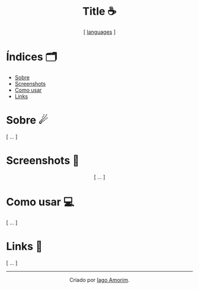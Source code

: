 <h1 align="center"> Title ☕</h1>
<div align="center">
  
  [ [languages](https://github.com/alexandresanlim/Badges4-README.md-Profile#-languages-) ]
  
</div>


# Índices 🗂
* [Sobre](#sobre-)
* [Screenshots](#screenshots-)
* [Como usar](#como-usar-)
* [Links](#links-)

# Sobre ☄

[ ... ]

# Screenshots 📸
<div display="inline" align="center">

[ ... ]

</div>

# Como usar 💻

[ ... ]

# Links 🔗

[ ... ]

<hr>
<div align="center">

Criado por [Iago Amorim](https://github.com/danonep2).

</div>
